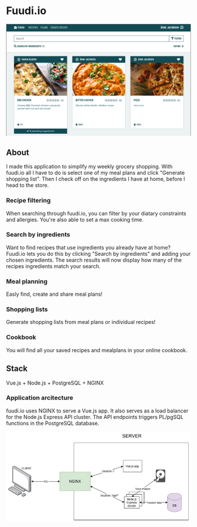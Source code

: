 # Fuudi.io

![Cover photo](/cover.png)

## About
I made this application to simplify my weekly grocery shopping. With fuudi.io all I have to do is select one of my meal plans and click "Generate shopping list". Then I check off on the ingredients I have at home, before I head to the store.

### Recipe filtering
When searching through fuudi.io, you can filter by your diatary constraints and allergies. You're also able to set a max cooking time. 

### Search by ingredients
Want to find recipes that use ingredients you already have at home? Fuudi.io lets you do this by clicking "Search by ingredients" and adding your chosen ingredients. The search results will now display how many of the recipes ingredients match your search.

### Meal planning
Easly find, create and share meal plans!

### Shopping lists
Generate shopping lists from meal plans or individual recipes!

### Cookbook
You will find all your saved recipes and mealplans in your online cookbook.
  
 
## Stack
Vue.js + Node.js + PostgreSQL + NGINX

### Application arcitecture
fuudi.io uses NGINX to serve a Vue.js app. It also serves as a load balancer for the Node.js Express API cluster. The API endpoints triggers PL/pgSQL functions in the PostgreSQL database.

![Application arcitecture](/arcitecture.png)
